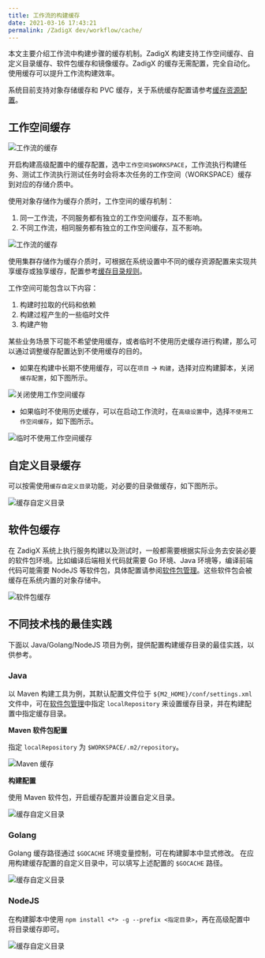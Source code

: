 ```yaml
---
title: 工作流的构建缓存
date: 2021-03-16 17:43:21
permalink: /ZadigX dev/workflow/cache/
---
```

本文主要介绍工作流中构建步骤的缓存机制。ZadigX 构建支持工作空间缓存、自定义目录缓存、软件包缓存和镜像缓存。ZadigX 的缓存无需配置，完全自动化。使用缓存可以提升工作流构建效率。

系统目前支持对象存储缓存和 PVC 缓存，关于系统缓存配置请参考[缓存资源配置](/ZadigX%20dev/pages/cluster_manage/#缓存资源配置)。

## 工作空间缓存

![工作流的缓存](./_images/workflow_cache_1_1.png)

开启构建高级配置中的缓存配置，选中`工作空间$WORKSPACE`，工作流执行构建任务、测试工作流执行测试任务时会将本次任务的工作空间（WORKSPACE）缓存到对应的存储介质中。

使用对象存储作为缓存介质时，工作空间的缓存机制：
1. 同一工作流，不同服务都有独立的工作空间缓存，互不影响。
2. 不同工作流，相同服务都有独立的工作空间缓存，互不影响。

![工作流的缓存](./_images/workflow_cache_1.png)

使用集群存储作为缓存介质时，可根据在系统设置中不同的缓存资源配置来实现共享缓存或独享缓存，配置参考[缓存目录规则](/ZadigX%20dev/pages/cluster_manage/#使用集群存储)。

工作空间可能包含以下内容：
1. 构建时拉取的代码和依赖
2. 构建过程产生的一些临时文件
3. 构建产物

某些业务场景下可能不希望使用缓存，或者临时不使用历史缓存进行构建，那么可以通过调整缓存配置达到不使用缓存的目的。

* 如果在构建中长期不使用缓存，可以在`项目` -> `构建`，选择对应构建脚本，关闭 `缓存配置`，如下图所示。

![关闭使用工作空间缓存](./_images/workflow_cache_2.png)

* 如果临时不使用历史缓存，可以在启动工作流时，在`高级设置`中，选择`不使用工作空间缓存`，如下图所示。

![临时不使用工作空间缓存](./_images/workflow_cache_3.png)

## 自定义目录缓存
可以按需使用`缓存自定义目录`功能，对必要的目录做缓存，如下图所示。

![缓存自定义目录](./_images/workflow_cache_4.png)

## 软件包缓存

在 ZadigX 系统上执行服务构建以及测试时，一般都需要根据实际业务去安装必要的软件包环境。比如编译后端相关代码就需要 Go 环境、Java 环境等，编译前端代码可能需要 NodeJS 等软件包，具体配置请参阅[软件包管理](/ZadigX%20dev/settings/app/)。这些软件包会被缓存在系统内置的对象存储中。

![软件包缓存](./_images/workflow_cache_5.png)

## 不同技术栈的最佳实践

下面以 Java/Golang/NodeJS 项目为例，提供配置构建缓存目录的最佳实践，以供参考。

### Java
以 Maven 构建工具为例，其默认配置文件位于 `${M2_HOME}/conf/settings.xml` 文件中，可在[软件包管理](/ZadigX%20dev/settings/app/)中指定 `localRepository` 来设置缓存目录，并在构建配置中指定缓存目录。

**Maven 软件包配置**

指定 `localRepository` 为 `$WORKSPACE/.m2/repository`。

![Maven 缓存](./_images/maven_cache_demo.png)

**构建配置**

使用 Maven 软件包，开启缓存配置并设置自定义目录。

![缓存自定义目录](./_images/build_cache_config_1.png)

### Golang

Golang 缓存路径通过 `$GOCACHE` 环境变量控制，可在构建脚本中显式修改。
在应用构建缓存配置的自定义目录中，可以填写上述配置的 `$GOCACHE` 路径。

![缓存自定义目录](./_images/build_cache_config_2.png)

### NodeJS

在构建脚本中使用 `npm install <*> -g --prefix <指定目录>`，再在高级配置中将目录缓存即可。

![缓存自定义目录](./_images/build_cache_config_3.png)
